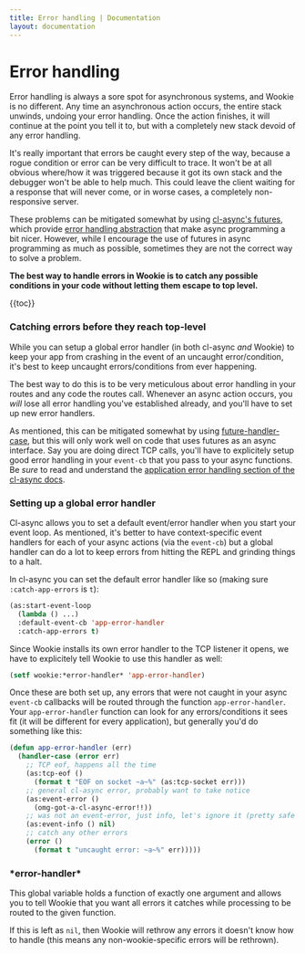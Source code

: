 ```yaml
---
title: Error handling | Documentation
layout: documentation
---
```


Error handling
==============
Error handling is always a sore spot for asynchronous systems, and Wookie is no
different. Any time an asynchronous action occurs, the entire stack unwinds,
undoing your error handling. Once the action finishes, it will continue at the
point you tell it to, but with a completely new stack devoid of any error
handling.

It's really important that errors be caught every step of the way, because a
rogue condition or error can be very difficult to trace. It won't be at all
obvious where/how it was triggered because it got its own stack and the debugger
won't be able to help much. This could leave the client waiting for a response
that will never come, or in worse cases, a completely non-responsive server.

These problems can be mitigated somewhat by using [cl-async's futures](http://orthecreedence.github.com/cl-async/),
which provide [error handling abstraction](http://orthecreedence.github.com/cl-async/future#error-handling)
that make async programming a bit nicer. However, while I encourage the use of
futures in async programming as much as possible, sometimes they are not the
correct way to solve a problem.

__The best way to handle errors in Wookie is to catch any possible conditions in
your code without letting them escape to top level.__

{{toc}}

### Catching errors before they reach top-level
While you can setup a global error handler (in both cl-async *and* Wookie) to
keep your app from crashing in the event of an uncaught error/condition, it's
best to keep uncaught errors/conditions from ever happening.

The best way to do this is to be very meticulous about error handling in your
routes and any code the routes call. Whenever an async action occurs, you *will*
lose all error handling you've established already, and you'll have to set up
new error handlers.

As mentioned, this can be mitigated somewhat by using [future-handler-case](http://orthecreedence.github.com/cl-async/future#error-handling),
but this will only work well on code that uses futures as an async interface.
Say you are doing direct TCP calls, you'll have to explicitely setup good error
handling in your `event-cb` that you pass to your async functions. Be *sure* to
read and understand the [application error handling section of the cl-async
docs](http://orthecreedence.github.com/cl-async/event-handling).

### Setting up a global error handler
Cl-async allows you to set a default event/error handler when you start your
event loop. As mentioned, it's better to have context-specific event handlers
for each of your async actions (via the `event-cb`) but a global handler can do
a lot to keep errors from hitting the REPL and grinding things to a halt.

In cl-async you can set the default error handler like so (making sure
`:catch-app-errors` is `t`):

```lisp
(as:start-event-loop
  (lambda () ...)
  :default-event-cb 'app-error-handler
  :catch-app-errors t)
```

Since Wookie installs its own error handler to the TCP listener it opens, we
have to explicitely tell Wookie to use this handler as well:

```lisp
(setf wookie:*error-handler* 'app-error-handler)
```

Once these are both set up, any errors that were not caught in your async
`event-cb` callbacks will be routed through the function `app-error-handler`.
Your `app-error-handler` function can look for any errors/conditions it sees
fit (it will be different for every application), but generally you'd do
something like this:

```lisp
(defun app-error-handler (err)
  (handler-case (error err)
    ;; TCP eof, happens all the time
    (as:tcp-eof ()
      (format t "EOF on socket ~a~%" (as:tcp-socket err)))
    ;; general cl-async error, probably want to take notice
    (as:event-error ()
      (omg-got-a-cl-async-error!!))
    ;; was not an event-error, just info, let's ignore it (pretty safe bet)
    (as:event-info () nil)
    ;; catch any other errors
    (error ()
      (format t "uncaught error: ~a~%" err)))))
```

### \*error-handler\*
This global variable holds a function of exactly one argument and allows you to
tell Wookie that you want all errors it catches while processing to be routed to
the given function.

If this is left as `nil`, then Wookie will rethrow any errors it doesn't know
how to handle (this means any non-wookie-specific errors will be rethrown).

